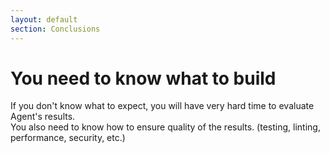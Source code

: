 ```yaml
---
layout: default
section: Conclusions
---
```


# You need to know what to build

<div v-click>
If you don't know what to expect, you will have very hard time to evaluate Agent's results.
</div>

<div v-click>
You also need to know how to ensure quality of the results. (testing, linting, performance, security, etc.)
</div>
